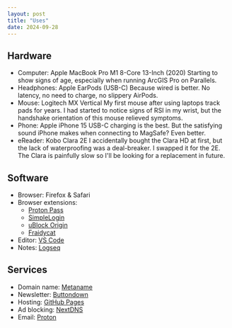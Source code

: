 ```yaml
---
layout: post
title: "Uses"
date: 2024-09-28
---
```


## Hardware

* Computer: Apple MacBook Pro M1 8-Core 13-Inch (2020)
Starting to show signs of age, especially when running ArcGIS Pro on Parallels.
* Headphones: Apple EarPods (USB-C)
Because wired is better. No latency, no need to charge, no slippery AirPods.
* Mouse: Logitech MX Vertical
My first mouse after using laptops track pads for years. I had started to notice signs of RSI in my wrist, but the handshake orientation of this mouse relieved symptoms.
* Phone: Apple iPhone 15
USB-C charging is the best. But the satisfying sound iPhone makes when connecting to MagSafe? Even better.
* eReader: Kobo Clara 2E
I accidentally bought the Clara HD at first, but the lack of waterproofing was a deal-breaker. I  swapped it for the 2E. The Clara is painfully slow so I'll be looking for a replacement in future.

## Software

* Browser: Firefox & Safari
* Browser extensions:
  * [Proton Pass](https://proton.me/pass)
  * [SimpleLogin](https://simplelogin.io/)
  * [uBlock Origin](https://ublockorigin.com/)
  * [Fraidycat](https://fraidyc.at/)
* Editor: [VS Code](https://code.visualstudio.com/)
* Notes: [Logseq](https://logseq.com/)

## Services

* Domain name: [Metaname](https://metaname.co.nz/public/home)
* Newsletter: [Buttondown](https://buttondown.email/)
* Hosting: [GitHub Pages](https://pages.github.com/)
* Ad blocking: [NextDNS](https://nextdns.io/)
* Email: [Proton](https://proton.me/)